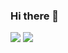 ### Hi there 👋


![](https://github-readme-stats.vercel.app/api?username=sbonner0&show_icons=true&count_private=true&hide_border=true&include_all_commits=true&theme=dark&bg_color=00000000&custom_title=My%20stats)
![](https://github-readme-stats.vercel.app/api/top-langs/?username=sbonner0&layout=compact&hide_border=true&langs_count=8&theme=dark&bg_color=00000000&custom_title=Languages%20in%20personal%20projects)


<!--
**sbonner0/sbonner0** is a ✨ _special_ ✨ repository because its `README.md` (this file) appears on your GitHub profile.

Here are some ideas to get you started:

- 🔭 I’m currently working on ...
- 🌱 I’m currently learning ...
- 👯 I’m looking to collaborate on ...
- 🤔 I’m looking for help with ...
- 💬 Ask me about ...
- 📫 How to reach me: ...
- 😄 Pronouns: ...
- ⚡ Fun fact: ...
-->
